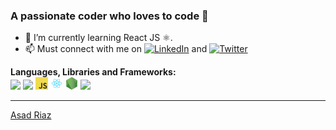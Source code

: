 ### A passionate coder who loves to code 🌈 
- 🌱 I’m currently learning React JS ⚛.
- 📫 Must connect with me on [![LinkedIn](https://img.shields.io/badge/LinkedIn-0077B5?style=flat&logo=linkedin&logoColor=white)](https://linkedin.com/in/hafizasad419) and [![Twitter](https://img.shields.io/badge/Twitter-1DA1F2?style=flat&logo=twitter&logoColor=white)](https://twitter.com/hafizasad419)


**Languages, Libraries and Frameworks:**  
<code><img height="20" src="https://banner2.cleanpng.com/20180430/tqq/kisspng-html-computer-icons-5ae73de5c51fe9.7957224815251041018074.jpg"></img></code>
<code><img height="20" src="https://banner2.cleanpng.com/20180402/csq/kisspng-css3-cascading-style-sheets-computer-icons-html-emblem-5ac245f0d27847.8044648115226813288621.jpg"></img></code>
<code><img height="20" src="https://raw.githubusercontent.com/github/explore/80688e429a7d4ef2fca1e82350fe8e3517d3494d/topics/javascript/javascript.png"></code>
<code><img height="20" src="https://raw.githubusercontent.com/github/explore/80688e429a7d4ef2fca1e82350fe8e3517d3494d/topics/react/react.png"></code>
<code><img height="20" src="https://raw.githubusercontent.com/github/explore/80688e429a7d4ef2fca1e82350fe8e3517d3494d/topics/nodejs/nodejs.png"></code>
<code><img height="20" src="https://icons-for-free.com/iconfiles/png/256/NextJS-1324888744726908747.png"></img></code>







---
[Asad Riaz](https://github.com/hafizasad419)
